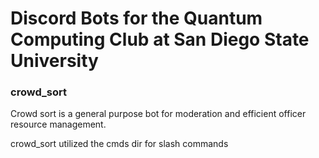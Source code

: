 # Discord Bots for the Quantum Computing Club at San Diego State University

### crowd_sort
Crowd sort is a general purpose bot for moderation and efficient officer resource management.

crowd_sort utilized the cmds dir for slash commands   
